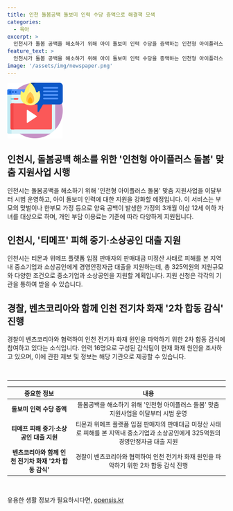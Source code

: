 ```yaml
---
title: 인천 돌봄공백 돌보미 인력 수당 증액으로 해결책 모색
categories:
  - 육아
excerpt: >
  인천시가 돌봄 공백을 해소하기 위해 아이 돌보미 인력 수당을 증액하는 인천형 아이플러스 돌봄 맞춤 지원사업을 시범 운영한다. 이에 따라 오전 6시부터 8시, 오후 8시부터 10시 사이에 근무할 전담 아이돌보미 300여명을 지정할 예정이며, 소득 수준에 따라 시간당 1,744원에서 1만1,630원의 이용료를 부담하게 된다. 또한 인천시는 티몬과 위메프 플랫폼 판매자 피해를 대비하여 중기·소상공인에 대출 지원 계획을 밝혔으며, 벤츠코리아와 함께 전기차 화재 원인 파악을 위한 합동 감식을 진행 중이다. (150자)
feature_text: >
  인천시가 돌봄 공백을 해소하기 위해 아이 돌보미 인력 수당을 증액하는 인천형 아이플러스 돌봄 맞춤 지원사업을 시범 운영한다. 이에 따라 오전 6시부터 8시, 오후 8시부터 10시 사이에 근무할 전담 아이돌보미 300여명을 지정할 예정이며, 소득 수준에 따라 시간당 1,744원에서 1만1,630원의 이용료를 부담하게 된다. 또한 인천시는 티몬과 위메프 플랫폼 판매자 피해를 대비하여 중기·소상공인에 대출 지원 계획을 밝혔으며, 벤츠코리아와 함께 전기차 화재 원인 파악을 위한 합동 감식을 진행 중이다. (150자)
image: '/assets/img/newspaper.png'
---
```


<p><img src="/assets/img/news.png" alt="rentncar 속보" /></p>

<h2 data-ke-size="size26">인천시, 돌봄공백 해소를 위한 '인천형 아이플러스 돌봄' 맞춤 지원사업 시행</h2>

<p data-ke-size="size16">인천시는 돌봄공백을 해소하기 위해 '인천형 아이플러스 돌봄' 맞춤 지원사업을 이달부터 시범 운영하고, 아이 돌보미 인력에 대한 지원을 강화할 예정입니다. 이 서비스는 부모의 맞벌이나 한부모 가정 등으로 양육 공백이 발생한 가정의 3개월 이상 12세 이하 자녀를 대상으로 하며, 개인 부담 이용료는 기준에 따라 다양하게 지원됩니다.</p>

<h2 data-ke-size="size26">인천시, '티메프' 피해 중기·소상공인 대출 지원</h2>

<p data-ke-size="size16">인천시는 티몬과 위메프 플랫폼 입점 판매자의 판매대금 미정산 사태로 피해를 본 지역내 중소기업과 소상공인에게 경영안정자금 대출을 지원하는데, 총 325억원의 지원규모와 다양한 조건으로 중소기업과 소상공인을 지원할 계획입니다. 지원 신청은 각각의 기관을 통하여 받을 수 있습니다.</p>

<h2 data-ke-size="size26">경찰, 벤츠코리아와 함께 인천 전기차 화재 '2차 합동 감식' 진행</h2>

<p data-ke-size="size16">경찰이 벤츠코리아와 협력하여 인천 전기차 화재 원인을 파악하기 위한 2차 합동 감식에 참여하고 있다는 소식입니다. 인력 16명으로 구성된 감식팀이 현재 화재 원인을 조사하고 있으며, 이에 관한 제보 및 정보는 해당 기관으로 제공할 수 있습니다.</p>

<p data-ke-size="size16">&nbsp;</p>

<hr>

<table>
    <thead>
        <tr>
            <th style="text-align: center;">중요한 정보</th>
            <th style="text-align: center;">내용</th>
        </tr>
    </thead>
    <tbody>
        <tr>
            <td style="text-align: center;"><b>돌보미 인력 수당 증액</b></td>
            <td style="text-align: center;">돌봄공백을 해소하기 위해 '인천형 아이플러스 돌봄' 맞춤 지원사업을 이달부터 시범 운영</td>
        </tr>
        <tr>
            <td style="text-align: center;"><b>티메프 피해 중기·소상공인 대출 지원</b></td>
            <td style="text-align: center;">티몬과 위메프 플랫폼 입점 판매자의 판매대금 미정산 사태로 피해를 본 지역내 중소기업과 소상공인에게 325억원의 경영안정자금 대출 지원</td>
        </tr>
        <tr>
            <td style="text-align: center;"><b>벤츠코리아와 함께 인천 전기차 화재 '2차 합동 감식'</b></td>
            <td style="text-align: center;">경찰이 벤츠코리아와 협력하여 인천 전기차 화재 원인을 파악하기 위한 2차 합동 감식 진행</td>
        </tr>
    </tbody>
</table>

<p data-ke-size="size16">&nbsp;</p>
유용한 생활 정보가 필요하시다면, <a href="https://opensis.kr" rel="dofollow">opensis.kr</a>


